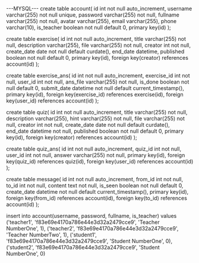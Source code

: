 ---MYSQL---
create table account(
	id int not null auto_increment,
    username varchar(255) not null unique,
    password varchar(255) not null,
    fullname varchar(255) not null,
    avatar varchar(255),
    email varchar(255),
    phone varchar(10),
    is_teacher boolean not null default 0,
    primary key(id)
);

create table exercise(
    id int not null auto_increment,
    title varchar(255) not null,
    description varchar(255),
    file varchar(255) not null,
    creator int not null,
    create_date date not null default curdate(),
    end_date datetime,
    published boolean not null default 0,
    primary key(id),
    foreign key(creator) references account(id)
);

create table exercise_ans(
    id int not null auto_increment,
    exercise_id int not null,
    user_id int not null,
    ans_file varchar(255) not null,
    is_done boolean not null default 0,
    submit_date datetime not null default current_timestamp(),
    primary key(id),
    foreign key(exercise_id) references exercise(id),
    foreign key(user_id) references account(id)
);

create table quiz(
    id int not null auto_increment,
    title varchar(255) not null,
    description varchar(255),
    hint varchar(255) not null,
    file varchar(255) not null,
    creator int not null,
    create_date date not null default curdate(),
    end_date datetime not null,
    published boolean not null default 0,
    primary key(id),
    foreign key(creator) references account(id)
);

create table quiz_ans(
    id int not null auto_increment,
    quiz_id int not null,
    user_id int not null,
    answer varchar(255) not null,
    primary key(id),
    foreign key(quiz_id) references quiz(id),
    foreign key(user_id) references account(id)
);

create table message(
    id int not null auto_increment,
    from_id int not null,
    to_id int not null,
    content text not null,
    is_seen boolean not null default 0,
    create_date datetime not null default current_timestamp(),
    primary key(id),
    foreign key(from_id) references account(id),
    foreign key(to_id) references account(id)
);

insert into account(username, password, fullname, is_teacher)
values
('teacher1', 'f83e69e4170a786e44e3d32a2479cce9', 'Teacher NumberOne', 1),
('teacher2', 'f83e69e4170a786e44e3d32a2479cce9', 'Teacher NumberTwo', 1),
('student1', 'f83e69e4170a786e44e3d32a2479cce9', 'Student NumberOne', 0),
('student2', 'f83e69e4170a786e44e3d32a2479cce9', 'Student NumberOne', 0)
